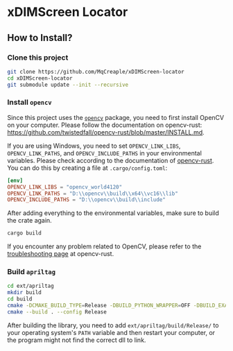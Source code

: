 # xDIMScreen Locator

## How to Install?

### Clone this project

```bash
git clone https://github.com/MqCreaple/xDIMScreen-locator
cd xDIMScreen-locator
git submodule update --init --recursive
```

### Install `opencv`

Since this project uses the [`opencv`](https://docs.rs/opencv/latest/opencv/) package, you need to first install OpenCV on your computer. Please follow the documentation on opencv-rust: <https://github.com/twistedfall/opencv-rust/blob/master/INSTALL.md>.

If you are using Windows, you need to set `OPENCV_LINK_LIBS`, `OPENCV_LINK_PATHS`, and `OPENCV_INCLUDE_PATHS` in your environmental variables. Please check according to the documentation of [opencv-rust](https://github.com/twistedfall/opencv-rust). You can do this by creating a file at `.cargo/config.toml`:

```toml
[env]
OPENCV_LINK_LIBS = "opencv_world4120"
OPENCV_LINK_PATHS = "D:\\opencv\\build\\x64\\vc16\\lib"
OPENCV_INCLUDE_PATHS = "D:\\opencv\\build\\include"
```

After adding everything to the environmental variables, make sure to build the crate again.

```bash
cargo build
```

If you encounter any problem related to OpenCV, please refer to the [troubleshooting page](https://github.com/twistedfall/opencv-rust/blob/master/TROUBLESHOOTING.md) at opencv-rust.

### Build `apriltag`

```bash
cd ext/apriltag
mkdir build
cd build
cmake -DCMAKE_BUILD_TYPE=Release -DBUILD_PYTHON_WRAPPER=OFF -DBUILD_EXAMPLES=OFF -DBUILD_TESTING=OFF ..
cmake --build . --config Release
```

After building the library, you need to add `ext/apriltag/build/Release/` to your operating system's `PATH` variable and then restart your computer, or the program might not find the correct dll to link.
